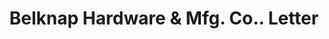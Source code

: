 ---
doi: 10.7916/D87382ZN
date_other: '1926'
date_other_textual: '1926'
form: correspondence
genre:
- Letters (correspondence)
name:
- Belknap Hardware & Mfg. Co.
object_in_context_url: https://biggert.cul.columbia.edu/items/view/ave_biggert_00313
subject_hierarchical_geographic:
- Louisville, Kentucky, United States
subject_name:
- Belknap Hardware & Mfg. Co.
title: Belknap Hardware & Mfg. Co.. Letter
sort_title: Belknap Hardware & Mfg. Co.. Letter
call_number: ave_biggert_00313
coordinates:
- 38.22533333333334,-85.74166666666667
pid: ave_biggert_00313
identifiers: ave_biggert_00313
thumbnail: https://derivativo-2.library.columbia.edu/iiif/2/ldpd:344259/full/!256,256/0/native.jpg
permalink: "/biggert/ave_biggert_00313/"
layout: iiif-image-page
---